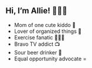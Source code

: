 ## Hi, I’m Allie! 🙋🏻‍♀️  
- Mom of one cute kiddo 👶 
- Lover of organized things 🧹 
- Exercise fanatic 🏋🏻‍♀️ 
- Bravo TV addict 📺 
- Sour beer drinker 🍺 
- Equal opportunity advocate = 
